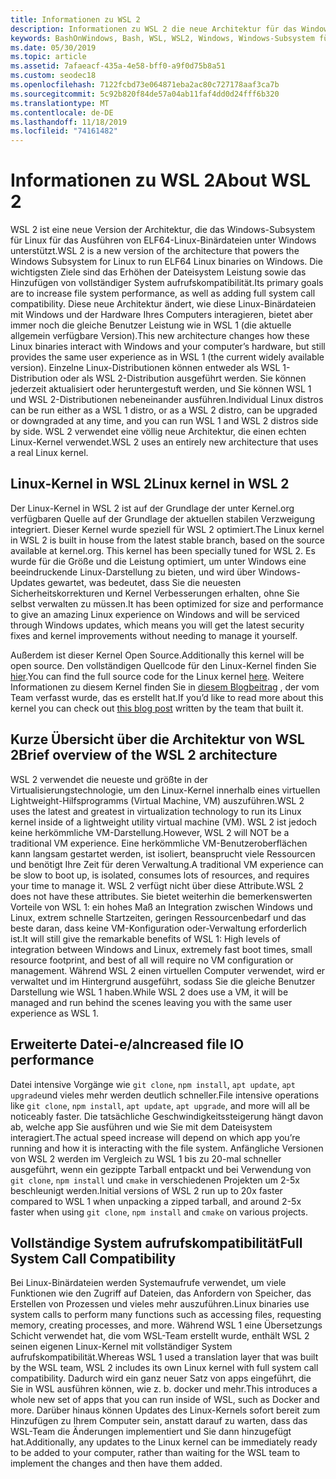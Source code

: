 ```yaml
---
title: Informationen zu WSL 2
description: Informationen zu WSL 2 die neue Architektur für das Windows-Subsystem für Linux
keywords: BashOnWindows, Bash, WSL, WSL2, Windows, Windows-Subsystem für Linux, Windows-Subsystem, Ubuntu, Debian, Suse, Windows 10, Installation, installieren
ms.date: 05/30/2019
ms.topic: article
ms.assetid: 7afaeacf-435a-4e58-bff0-a9f0d75b8a51
ms.custom: seodec18
ms.openlocfilehash: 7122fcbd73e064871eba2ac80c727178aaf3ca7b
ms.sourcegitcommit: 5c92b820f84de57a04ab11faf4dd0d24fff6b320
ms.translationtype: MT
ms.contentlocale: de-DE
ms.lasthandoff: 11/18/2019
ms.locfileid: "74161482"
---
```

# <a name="about-wsl-2"></a><span data-ttu-id="d0eb2-104">Informationen zu WSL 2</span><span class="sxs-lookup"><span data-stu-id="d0eb2-104">About WSL 2</span></span>

<span data-ttu-id="d0eb2-105">WSL 2 ist eine neue Version der Architektur, die das Windows-Subsystem für Linux für das Ausführen von ELF64-Linux-Binärdateien unter Windows unterstützt.</span><span class="sxs-lookup"><span data-stu-id="d0eb2-105">WSL 2 is a new version of the architecture that powers the Windows Subsystem for Linux to run ELF64 Linux binaries on Windows.</span></span> <span data-ttu-id="d0eb2-106">Die wichtigsten Ziele sind das Erhöhen der Dateisystem Leistung sowie das Hinzufügen von vollständiger System aufrufskompatibilität.</span><span class="sxs-lookup"><span data-stu-id="d0eb2-106">Its primary goals are to increase file system performance, as well as adding full system call compatibility.</span></span> <span data-ttu-id="d0eb2-107">Diese neue Architektur ändert, wie diese Linux-Binärdateien mit Windows und der Hardware Ihres Computers interagieren, bietet aber immer noch die gleiche Benutzer Leistung wie in WSL 1 (die aktuelle allgemein verfügbare Version).</span><span class="sxs-lookup"><span data-stu-id="d0eb2-107">This new architecture changes how these Linux binaries interact with Windows and your computer’s hardware, but still provides the same user experience as in WSL 1 (the current widely available version).</span></span> <span data-ttu-id="d0eb2-108">Einzelne Linux-Distributionen können entweder als WSL 1-Distribution oder als WSL 2-Distribution ausgeführt werden. Sie können jederzeit aktualisiert oder heruntergestuft werden, und Sie können WSL 1 und WSL 2-Distributionen nebeneinander ausführen.</span><span class="sxs-lookup"><span data-stu-id="d0eb2-108">Individual Linux distros can be run either as a WSL 1 distro, or as a WSL 2 distro, can be upgraded or downgraded at any time, and you can run WSL 1 and WSL 2 distros side by side.</span></span> <span data-ttu-id="d0eb2-109">WSL 2 verwendet eine völlig neue Architektur, die einen echten Linux-Kernel verwendet.</span><span class="sxs-lookup"><span data-stu-id="d0eb2-109">WSL 2 uses an entirely new architecture that uses a real Linux kernel.</span></span>

## <a name="linux-kernel-in-wsl-2"></a><span data-ttu-id="d0eb2-110">Linux-Kernel in WSL 2</span><span class="sxs-lookup"><span data-stu-id="d0eb2-110">Linux kernel in WSL 2</span></span>

<span data-ttu-id="d0eb2-111">Der Linux-Kernel in WSL 2 ist auf der Grundlage der unter Kernel.org verfügbaren Quelle auf der Grundlage der aktuellen stabilen Verzweigung integriert. Dieser Kernel wurde speziell für WSL 2 optimiert.</span><span class="sxs-lookup"><span data-stu-id="d0eb2-111">The Linux kernel in WSL 2 is built in house from the latest stable branch, based on the source available at kernel.org. This kernel has been specially tuned for WSL 2.</span></span> <span data-ttu-id="d0eb2-112">Es wurde für die Größe und die Leistung optimiert, um unter Windows eine beeindruckende Linux-Darstellung zu bieten, und wird über Windows-Updates gewartet, was bedeutet, dass Sie die neuesten Sicherheitskorrekturen und Kernel Verbesserungen erhalten, ohne Sie selbst verwalten zu müssen.</span><span class="sxs-lookup"><span data-stu-id="d0eb2-112">It has been optimized for size and performance to give an amazing Linux experience on Windows and will be serviced through Windows updates, which means you will get the latest security fixes and kernel improvements without needing to manage it yourself.</span></span>

<span data-ttu-id="d0eb2-113">Außerdem ist dieser Kernel Open Source.</span><span class="sxs-lookup"><span data-stu-id="d0eb2-113">Additionally this kernel will be open source.</span></span> <span data-ttu-id="d0eb2-114">Den vollständigen Quellcode für den Linux-Kernel finden Sie [hier](https://github.com/microsoft/WSL2-Linux-Kernel).</span><span class="sxs-lookup"><span data-stu-id="d0eb2-114">You can find the full source code for the Linux kernel [here](https://github.com/microsoft/WSL2-Linux-Kernel).</span></span> <span data-ttu-id="d0eb2-115">Weitere Informationen zu diesem Kernel finden Sie in [diesem Blogbeitrag](https://devblogs.microsoft.com/commandline/shipping-a-linux-kernel-with-windows/) , der vom Team verfasst wurde, das es erstellt hat.</span><span class="sxs-lookup"><span data-stu-id="d0eb2-115">If you’d like to read more about this kernel you can check out [this blog post](https://devblogs.microsoft.com/commandline/shipping-a-linux-kernel-with-windows/) written by the team that built it.</span></span>

## <a name="brief-overview-of-the-wsl-2-architecture"></a><span data-ttu-id="d0eb2-116">Kurze Übersicht über die Architektur von WSL 2</span><span class="sxs-lookup"><span data-stu-id="d0eb2-116">Brief overview of the WSL 2 architecture</span></span>

<span data-ttu-id="d0eb2-117">WSL 2 verwendet die neueste und größte in der Virtualisierungstechnologie, um den Linux-Kernel innerhalb eines virtuellen Lightweight-Hilfsprogramms (Virtual Machine, VM) auszuführen.</span><span class="sxs-lookup"><span data-stu-id="d0eb2-117">WSL 2 uses the latest and greatest in virtualization technology to run its Linux kernel inside of a lightweight utility virtual machine (VM).</span></span> <span data-ttu-id="d0eb2-118">WSL 2 ist jedoch keine herkömmliche VM-Darstellung.</span><span class="sxs-lookup"><span data-stu-id="d0eb2-118">However, WSL 2 will NOT be a traditional VM experience.</span></span> <span data-ttu-id="d0eb2-119">Eine herkömmliche VM-Benutzeroberflächen kann langsam gestartet werden, ist isoliert, beansprucht viele Ressourcen und benötigt Ihre Zeit für deren Verwaltung.</span><span class="sxs-lookup"><span data-stu-id="d0eb2-119">A traditional VM experience can be slow to boot up, is isolated, consumes lots of resources, and requires your time to manage it.</span></span> <span data-ttu-id="d0eb2-120">WSL 2 verfügt nicht über diese Attribute.</span><span class="sxs-lookup"><span data-stu-id="d0eb2-120">WSL 2 does not have these attributes.</span></span> <span data-ttu-id="d0eb2-121">Sie bietet weiterhin die bemerkenswerten Vorteile von WSL 1: ein hohes Maß an Integration zwischen Windows und Linux, extrem schnelle Startzeiten, geringen Ressourcenbedarf und das beste daran, dass keine VM-Konfiguration oder-Verwaltung erforderlich ist.</span><span class="sxs-lookup"><span data-stu-id="d0eb2-121">It will still give the remarkable benefits of WSL 1: High levels of integration between Windows and Linux, extremely fast boot times, small resource footprint, and best of all will require no VM configuration or management.</span></span> <span data-ttu-id="d0eb2-122">Während WSL 2 einen virtuellen Computer verwendet, wird er verwaltet und im Hintergrund ausgeführt, sodass Sie die gleiche Benutzer Darstellung wie WSL 1 haben.</span><span class="sxs-lookup"><span data-stu-id="d0eb2-122">While WSL 2 does use a VM, it will be managed and run behind the scenes leaving you with the same user experience as WSL 1.</span></span>

## <a name="increased-file-io-performance"></a><span data-ttu-id="d0eb2-123">Erweiterte Datei-e/a</span><span class="sxs-lookup"><span data-stu-id="d0eb2-123">Increased file IO performance</span></span>

<span data-ttu-id="d0eb2-124">Datei intensive Vorgänge wie `git clone`, `npm install`, `apt update`, `apt upgrade`und vieles mehr werden deutlich schneller.</span><span class="sxs-lookup"><span data-stu-id="d0eb2-124">File intensive operations like `git clone`, `npm install`, `apt update`, `apt upgrade`, and more will all be noticeably faster.</span></span> <span data-ttu-id="d0eb2-125">Die tatsächliche Geschwindigkeitssteigerung hängt davon ab, welche app Sie ausführen und wie Sie mit dem Dateisystem interagiert.</span><span class="sxs-lookup"><span data-stu-id="d0eb2-125">The actual speed increase will depend on which app you’re running and how it is interacting with the file system.</span></span> <span data-ttu-id="d0eb2-126">Anfängliche Versionen von WSL 2 werden im Vergleich zu WSL 1 bis zu 20-mal schneller ausgeführt, wenn ein gezippte Tarball entpackt und bei Verwendung von `git clone`, `npm install` und `cmake` in verschiedenen Projekten um 2-5x beschleunigt werden.</span><span class="sxs-lookup"><span data-stu-id="d0eb2-126">Initial versions of WSL 2 run up to 20x faster compared to WSL 1 when unpacking a zipped tarball, and around 2-5x faster when using `git clone`, `npm install` and `cmake` on various projects.</span></span>

## <a name="full-system-call-compatibility"></a><span data-ttu-id="d0eb2-127">Vollständige System aufrufskompatibilität</span><span class="sxs-lookup"><span data-stu-id="d0eb2-127">Full System Call Compatibility</span></span>

<span data-ttu-id="d0eb2-128">Bei Linux-Binärdateien werden Systemaufrufe verwendet, um viele Funktionen wie den Zugriff auf Dateien, das Anfordern von Speicher, das Erstellen von Prozessen und vieles mehr auszuführen.</span><span class="sxs-lookup"><span data-stu-id="d0eb2-128">Linux binaries use system calls to perform many functions such as accessing files, requesting memory, creating processes, and more.</span></span> <span data-ttu-id="d0eb2-129">Während WSL 1 eine Übersetzungs Schicht verwendet hat, die vom WSL-Team erstellt wurde, enthält WSL 2 seinen eigenen Linux-Kernel mit vollständiger System aufrufskompatibilität.</span><span class="sxs-lookup"><span data-stu-id="d0eb2-129">Whereas WSL 1 used a translation layer that was built by the WSL team, WSL 2 includes its own Linux kernel with full system call compatibility.</span></span> <span data-ttu-id="d0eb2-130">Dadurch wird ein ganz neuer Satz von apps eingeführt, die Sie in WSL ausführen können, wie z. b. docker und mehr.</span><span class="sxs-lookup"><span data-stu-id="d0eb2-130">This introduces a whole new set of apps that you can run inside of WSL, such as Docker and more.</span></span> <span data-ttu-id="d0eb2-131">Darüber hinaus können Updates des Linux-Kernels sofort bereit zum Hinzufügen zu Ihrem Computer sein, anstatt darauf zu warten, dass das WSL-Team die Änderungen implementiert und Sie dann hinzugefügt hat.</span><span class="sxs-lookup"><span data-stu-id="d0eb2-131">Additionally, any updates to the Linux kernel can be immediately ready to be added to your computer, rather than waiting for the WSL team to implement the changes and then have them added.</span></span>